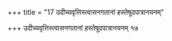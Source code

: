 +++
title = "17 उदीच्यवृत्तिस्त्वासनगतानां हस्तेषूदपात्रानयनम्"

+++
उदीच्यवृत्तिस्त्वासनगतानां हस्तेषूदपात्रानयनम् १७